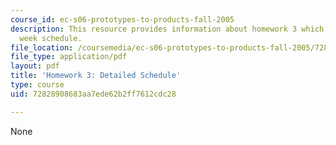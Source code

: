 ```yaml
---
course_id: ec-s06-prototypes-to-products-fall-2005
description: This resource provides information about homework 3 which contains three
  week schedule.
file_location: /coursemedia/ec-s06-prototypes-to-products-fall-2005/72828908683aa7ede62b2ff7612cdc28_MITEC_S06F05_hw3.pdf
file_type: application/pdf
layout: pdf
title: 'Homework 3: Detailed Schedule'
type: course
uid: 72828908683aa7ede62b2ff7612cdc28

---
```

None
